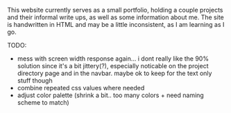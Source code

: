 This website currently serves as a small portfolio, holding a couple projects and their informal write ups, as well as some information about me. The site is handwritten in HTML and may be a little inconsistent, as I am learning as I go.

TODO:
- mess with screen width response again... i dont really like the 90% solution since it's a bit jittery(?), especially noticable on the project directory page and in the navbar. maybe ok to keep for the text only stuff though
- combine repeated css values where needed
- adjust color palette (shrink a bit.. too many colors + need naming scheme to match)
